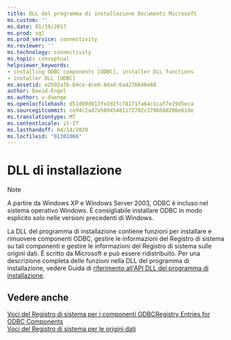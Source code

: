 ```yaml
---
title: DLL del programma di installazione Documenti Microsoft
ms.custom: ''
ms.date: 01/19/2017
ms.prod: sql
ms.prod_service: connectivity
ms.reviewer: ''
ms.technology: connectivity
ms.topic: conceptual
helpviewer_keywords:
- installing ODBC components [ODBC], installer DLL functions
- installer DLL [ODBC]
ms.assetid: e2b92afb-64ce-4ce0-84ad-6a4276646e68
author: David-Engel
ms.author: v-daenge
ms.openlocfilehash: d51d69d013fe2d2fc78171fa64c1caf7e19d5eca
ms.sourcegitcommit: ce94c2ad7a50945481172782c270b5b0206e61de
ms.translationtype: MT
ms.contentlocale: it-IT
ms.lasthandoff: 04/14/2020
ms.locfileid: "81301066"
---
```

# <a name="installer-dll"></a>DLL di installazione
> [!NOTE]  
>  A partire da Windows XP e Windows Server 2003, ODBC è incluso nel sistema operativo Windows. È consigliabile installare ODBC in modo esplicito solo nelle versioni precedenti di Windows.  
  
 La DLL del programma di installazione contiene funzioni per installare e rimuovere componenti ODBC, gestire le informazioni del Registro di sistema su tali componenti e gestire le informazioni del Registro di sistema sulle origini dati. È scritto da Microsoft e può essere ridistribuito. Per una descrizione completa delle funzioni nella DLL del programma di installazione, vedere Guida di [riferimento all'API DLL del programma di installazione](../../../odbc/reference/syntax/installer-dll-api-reference-function.md).  
  
## <a name="see-also"></a>Vedere anche  
 [Voci del Registro di sistema per i componenti ODBCRegistry Entries for ODBC Components](../../../odbc/reference/install/registry-entries-for-odbc-components.md)   
 [Voci del Registro di sistema per le origini dati](../../../odbc/reference/install/registry-entries-for-data-sources.md)
